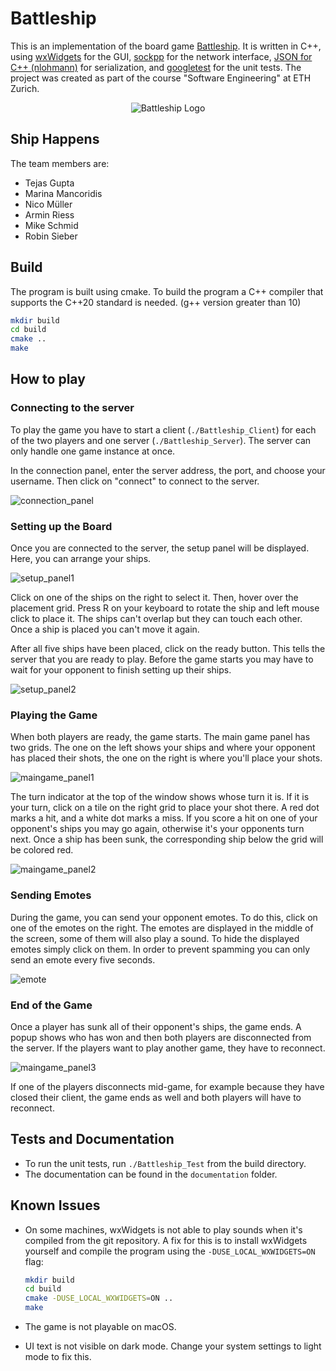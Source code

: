 # Battleship

This is an implementation of the board game [Battleship](https://en.wikipedia.org/wiki/Battleship_(game)). It is written in C++, using [wxWidgets](https://www.wxwidgets.org/) for the GUI, [sockpp](https://github.com/fpagliughi/sockpp) for the network interface, [JSON for C++ (nlohmann)](https://github.com/nlohmann/json) for serialization, and [googletest](https://github.com/google/googletest) for the unit tests. The project was created as part of the course "Software Engineering" at ETH Zurich. 

<p align="center">
  <img src="assets/battleship_logo.png" alt="Battleship Logo"/>
</p>

## Ship Happens
The team members are:
* Tejas Gupta
* Marina Mancoridis
* Nico Müller
* Armin Riess
* Mike Schmid
* Robin Sieber

## Build

The program is built using cmake.
To build the program a C++ compiler that supports the C++20 standard is needed. (g++ version greater than 10)

```bash
mkdir build
cd build
cmake ..
make
```

## How to play
### Connecting to the server

To play the game you have to start a client (`./Battleship_Client`) for each of the two players and one server (`./Battleship_Server`). The server can only handle one game instance at once. 

In the connection panel, enter the server address, the port, and choose your username. Then click on "connect" to connect to the server. 

![connection_panel](./assets/screenshots/connection_panel.png?raw=true)

### Setting up the Board

Once you are connected to the server, the setup panel will be displayed. Here, you can arrange your ships. 

![setup_panel1](./assets/screenshots/setup_panel1.png?raw=true)

Click on one of the ships on the right to select it. Then, hover over the placement grid. Press R on your keyboard to rotate the ship and left mouse click to place it. The ships can't overlap but they can touch each other. Once a ship is placed you can't move it again. 

After all five ships have been placed, click on the ready button. This tells the server that you are ready to play. Before the game starts you may have to wait for your opponent to finish setting up their ships. 

![setup_panel2](./assets/screenshots/setup_panel2.png?raw=true)

### Playing the Game

When both players are ready, the game starts. The main game panel has two grids. The one on the left shows your ships and where your opponent has placed their shots, the one on the right is where you'll place your shots. 

![maingame_panel1](./assets/screenshots/maingame_panel1.png?raw=true)

The turn indicator at the top of the window shows whose turn it is. If it is your turn, click on a tile on the right grid to place your shot there. A red dot marks a hit, and a white dot marks a miss. If you score a hit on one of your opponent's ships you may go again, otherwise it's your opponents turn next. Once a ship has been sunk, the corresponding ship below the grid will be colored red. 

![maingame_panel2](./assets/screenshots/maingame_panel2.png?raw=true)

### Sending Emotes

During the game, you can send your opponent emotes. To do this, click on one of the emotes on the right. The emotes are displayed in the middle of the screen, some of them will also play a sound. To hide the displayed emotes simply click on them. In order to prevent spamming you can only send an emote every five seconds. 

![emote](./assets/screenshots/emote.png?raw=true)

### End of the Game

Once a player has sunk all of their opponent's ships, the game ends. A popup shows who has won and then both players are disconnected from the server. If the players want to play another game, they have to reconnect. 

![maingame_panel3](./assets/screenshots/maingame_panel3.png?raw=true)

If one of the players disconnects mid-game, for example because they have closed their client, the game ends as well and both players will have to reconnect.

## Tests and Documentation
* To run the unit tests, run `./Battleship_Test` from the build directory.
* The documentation can be found in the `documentation` folder. 

## Known Issues

* On some machines, wxWidgets is not able to play sounds when it's compiled from the git repository. A fix for this is to install wxWidgets yourself and compile the program using the `-DUSE_LOCAL_WXWIDGETS=ON` flag:
    ```bash
    mkdir build
    cd build
    cmake -DUSE_LOCAL_WXWIDGETS=ON ..
    make
    ```
  
* The game is not playable on macOS.

* UI text is not visible on dark mode. Change your system settings to light mode to fix this.